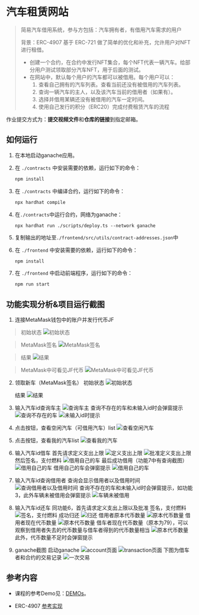 # 汽车租赁网站

> 简易汽车借用系统，参与方包括：汽车拥有者，有借用汽车需求的用户
>
> 背景：ERC-4907 基于 ERC-721 做了简单的优化和补充，允许用户对NFT进行租借。
> - 创建一个合约，在合约中发行NFT集合，每个NFT代表一辆汽车。给部分用户测试领取部分汽车NFT，用于后面的测试。
> - 在网站中，默认每个用户的汽车都可以被借用。每个用户可以： 
>    1. 查看自己拥有的汽车列表。查看当前还没有被借用的汽车列表。
>    2. 查询一辆汽车的主人，以及该汽车当前的借用者（如果有）。
>    3. 选择并借用某辆还没有被借用的汽车一定时间。
>    4. 使用自己发行的积分（ERC20）完成付费租赁汽车的流程


作业提交方式为：**提交视频文件**和**仓库的链接**到指定邮箱。

## 如何运行


1. 在本地启动ganache应用。

2. 在 `./contracts` 中安装需要的依赖，运行如下的命令：
    ```bash
    npm install
    ```
3. 在 `./contracts` 中编译合约，运行如下的命令：
    ```bash
    npx hardhat compile
    ```
4. 在`./contracts`中运行合约，网络为ganache：

    ````
    npx hardhat run ./scripts/deploy.ts --network ganache
    ````
5. 复制输出的地址至`./frontend/src/utils/contract-addresses.json`中
6. 在 `./frontend` 中安装需要的依赖，运行如下的命令：
    ```bash
    npm install
    ```
7. 在 `./frontend` 中启动前端程序，运行如下的命令：
    ```bash
    npm run start
    ```

## 功能实现分析&项目运行截图


1. 连接MetaMask钱包中的账户并发行代币JF
    
>初始状态
>![初始状态](picture/功能1.1.jpg)

>MetaMask签名
>![MetaMask签名](picture/功能1.2.jpg)

>结果
>![结果](picture/功能1.3.jpg)

>MetaMask中可看见JF代币
>![MetaMask中可看见JF代币](picture/功能1.4.jpg)


2. 领取新车（MetaMask签名）
    初始状态
![初始状态](picture/功能2.1.jpg)

    结果
![结果](picture/功能2.2.jpg)


3. 输入汽车id查询车主
![查询车主](picture/功能3.1.jpg)
    查询不存在的车和未输入id时会弹窗提示
![查询不存在的车](picture/功能3.2.jpg)
![未输入id时提示](picture/功能3.2.jpg)

4. 点击按钮，查看空闲汽车（可借用汽车）list
![查看空闲汽车](picture/功能4.1.jpg)

5. 点击按钮，查看我的汽车list
![查看我的汽车](picture/功能5.1.jpg)

6. 输入汽车id借车
    首先请求定义支出上限
![定义支出上限](picture/功能6.2.jpg)
![批准定义支出上限](picture/功能6.3.jpg)
    然后签名，支付燃料
![借用自己的车](picture/功能6.4.jpg)
    最后成功借用（功能7中有查询截图）
![借用自己的车](picture/功能6.5.jpg)
    借用自己的车会弹窗提示
![借用自己的车](picture/功能6.1.jpg)


7. 输入汽车id查询借用者
    查询会显示借用者以及借用时间
![查询借用者以及借用时间](picture/功能7.1.jpg)
    查询不存在的车和未输入id时会弹窗提示，如功能3，此外车辆未被借用会弹窗提示
![车辆未被借用](picture/功能7.2.jpg)

8. 输入汽车id还车
    同功能6，首先请求定义支出上限以及批准
    签名，支付燃料
![签名，支付燃料](picture/功能8.1.jpg)
    成功归还
![归还](picture/功能8.2.jpg)
    借用者原本代币数量
![原本代币数量](picture/功能8.3.jpg)
    借用者现在代币数量
![原本代币数量](picture/功能8.4.jpg)
    借车者现在代币数量（原本为79），可以观察到借用者失去的代币数量与借车者得到的代币数量相当
![原本代币数量](picture/功能8.5.jpg)
    此外，代币数量不足时会弹窗提示

9. ganache截图
启动ganache
![account页面](picture/功能9.1.jpg)
![transaction页面](picture/功能9.2.jpg)
    下图为借车者和合约的交易记录
![一次交易](picture/功能8.3.jpg)

## 参考内容

- 课程的参考Demo见：[DEMOs](https://github.com/LBruyne/blockchain-course-demos)。

- ERC-4907 [参考实现](https://eips.ethereum.org/EIPS/eip-4907)


